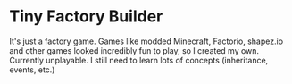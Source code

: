 # Tiny Factory Builder
It's just a factory game. Games like modded Minecraft, Factorio, shapez.io and other games looked incredibly fun to play, so I created my own.  
Currently unplayable. I still need to learn lots of concepts (inheritance, events, etc.)
